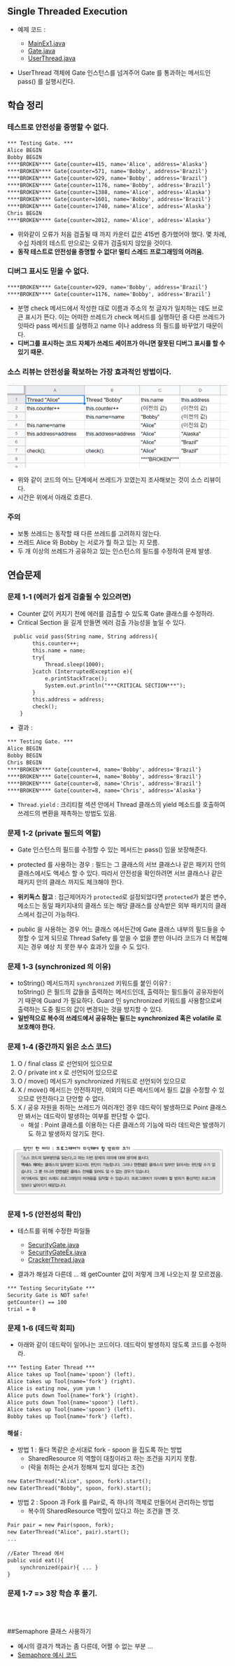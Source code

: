 ## Single Threaded Execution 
* 예제 코드 : 
    * [MainEx1.java](./MainEx1.java)
    * [Gate.java](./Gate.java)
    * [UserThread.java](./UserThread.java)
    
* UserThread 객체에 Gate 인스턴스를 넘겨주어 Gate 를 통과하는 메서드인 pass() 를 실행시킨다. 

## 학습 정리 
### 테스트로 안전성을 증명할 수 없다.
```
*** Testing Gate. ***
Alice BEGIN
Bobby BEGIN
****BROKEN**** Gate{counter=415, name='Alice', address='Alaska'}
****BROKEN**** Gate{counter=571, name='Bobby', address='Brazil'}
****BROKEN**** Gate{counter=929, name='Bobby', address='Brazil'}
****BROKEN**** Gate{counter=1176, name='Bobby', address='Brazil'}
****BROKEN**** Gate{counter=1388, name='Alice', address='Alaska'}
****BROKEN**** Gate{counter=1601, name='Bobby', address='Brazil'}
****BROKEN**** Gate{counter=1740, name='Alice', address='Alaska'}
Chris BEGIN
****BROKEN**** Gate{counter=2012, name='Alice', address='Alaska'}
```
* 위와같이 오류가 처음 검출될 때 까지 카운터 값은 415번 증가했어야 했다. 
몇 차례, 수십 차례의 테스트 만으로는 오류가 검출되지 않았을 것이다. 
* **동작 테스트로 안전성을 증명할 수 없다! 멀티 스레드 프로그래밍의 어려움.**

### 디버그 표시도 믿을 수 없다. 
```
****BROKEN**** Gate{counter=929, name='Bobby', address='Brazil'}
****BROKEN**** Gate{counter=1176, name='Bobby', address='Brazil'}
```
* 분명 check 메서드에서 작성한 대로 이름과 주소의 첫 글자가 일치하는 데도 브로큰 표시가 뜬다. 
이는 어떠한 쓰레드가 check 메서드를 실행하던 중 다른 쓰레드가 잇따라 pass 메서드를 실행하고 
name 이나 address 의 필드를 바꾸었기 때문이다. 
* **디버그를 표시하는 코드 자체가 쓰레드 세이프가 아니면 잘못된 디버그 표시를 할 수 있기 때문.**

### 소스 리뷰는 안전성을 확보하는 가장 효과적인 방법이다. 

![AliceAndBob](./alice-and-bob.png)

* 위와 같이 코드의 어느 단계에서 쓰레드가 꼬였는지 조사해보는 것이 소스 리뷰이다.
* 시간은 위에서 아래로 흐른다. 

### 주의 
* 보통 쓰레드는 동작할 때 다른 쓰레드를 고려하지 않는다. 
* 쓰레드 Alice 와 Bobby 는 서로가 뭘 하고 있는 지 모름. 
* 두 개 이상의 쓰레드가 공유하고 있는 인스턴스의 필드를 수정하여 문제 발생. 
 

## 연습문제 

### 문제 1-1 (에러가 쉽게 검출될 수 있으려면)
* Counter 값이 커지기 전에 에러를 검출할 수 있도록 Gate 클래스를 수정하라. 
* Critical Section 을 길게 만들면 에러 검출 가능성을 높일 수 있다. 

```
  public void pass(String name, String address){
        this.counter++;
        this.name = name;
        try{
            Thread.sleep(1000);
        }catch (InterruptedException e){
            e.printStackTrace();
            System.out.println("***CRITICAL SECTION***");
        }
        this.address = address;
        check();
    }
```

* 결과 : 

```
*** Testing Gate. ***
Alice BEGIN
Bobby BEGIN
Chris BEGIN
****BROKEN**** Gate{counter=4, name='Bobby', address='Brazil'}
****BROKEN**** Gate{counter=4, name='Bobby', address='Brazil'}
****BROKEN**** Gate{counter=8, name='Chris', address='Brazil'}
****BROKEN**** Gate{counter=8, name='Chris', address='Alaska'}
```

* `Thread.yield` : 크리티컬 섹션 안에서 Thread 클래스의 yield 메소드를 
호출하여 쓰레드의 변환을 재촉하는 방법도 있음. 

### 문제 1-2 (private 필드의 역할)
* Gate 인스턴스의 필드를 수정할 수 있는 메서드는 pass() 임을 보장해준다. 

* protected 를 사용하는 경우 : 필드는 그 클래스의 서브 클래스나 같은 패키지 
안의 클래스에서도 액세스 할 수 있다. 따라서 안전성을 확인하려면 서브 클래스나 
같은 패키지 안의 클래스 까지도 체크해야 한다. 

* **위키독스 참고** : 
접근제어자가 `protected`로 설정되었다면 `protected`가 붙은 변수, 메소드는 동일
패키지내의 클래스 또는 해당 클래스를 상속받은 외부 패키지의 클래스에서 접근이 가능하다.

* public 을 사용하는 경우 어느 클래스 에서든간에 Gate 클래스 내부의 필드들을 
수정할 수 있게 되므로 Thread Safety 를 얻을 수 없을 뿐만 아니라 코드가 더 
복잡해 지는 경우 예상 치 못한 부수 효과가 있을 수 도 있다.

### 문제 1-3 (synchronized 의 이유)
* toString() 메서드까지 `synchronized` 키워드를 붙인 이유? :  
toString() 은 필드의 값들을 출력하는 메서드인데, 출력하는 필드들이 
공유자원이기 때문에 Guard 가 필요하다. Guard 인 synchronized 키워드를 사용함으로써 
출력하는 도중 필드의 값이 변경되는 것을 방지할 수 있다.
* **일반적으로 복수의 쓰레드에서 공유하는 필드는 synchronized 혹은 volatile 로 보호해야 한다.**

### 문제 1-4 (중간까지 읽은 소스 코드)
 1. O / final class 로 선언되어 있으므로 
 2. O / private int x 로 선언되어 있으므로 
 3. O / move() 메서드가 synchronized 키워드로 선언되어 있으므로 
 4. X / move() 메서드는 안전하지만, 이외의 다른 메서드에서 필드 값을 수정할 수 있으므로 
 안전하다고 단언할 수 없다.   
 5. X / 공유 자원을 취하는 쓰레드가 여러개인 경우 데드락이 발생하므로 
 Point 클래스만 봐서는 데드락이 발생하는 여부를 판단할 수 없다. 
    * 해설 : Point 클래스를 이용하는 다른 클래스의 기능에 따라 데드락은 
    발생하기도 하고 발생하지 않기도 한다. 

![problemOfMultiThreading](./problem-of-multi-threading.png)

### 문제 1-5 (안전성의 확인)
* 테스트를 위해 수정한 파일들 
    * [SecurityGate.java](./SecurityGate.java)
    * [SecurityGateEx.java](./SecurityGateEx.java)
    * [CrackerThread.java](./CrackerThread.java)

* 결과가 해설과 다른데 ... 왜 getCounter 값이 저렇게 크게 나오는지 잘 모르겠음. 

```
*** Testing SecurityGate *** 
Security Gate is NOT safe!
getCounter() == 100
trial = 0
```

### 문제 1-6 (데드락 회피)
* 아래와 같이 데드락이 일어나는 코드이다. 데드락이 발생하지 않도록 코드를 수정하라.  
```
*** Testing Eater Thread ***
Alice takes up Tool{name='spoon'} (left).
Alice takes up Tool{name='fork'} (right).
Alice is eating now, yum yum ! 
Alice puts down Tool{name='fork'} (right).
Alice puts down Tool{name='spoon'} (left).
Alice takes up Tool{name='spoon'} (left).
Bobby takes up Tool{name='fork'} (left).
```

#### 해설 : 
* 방법 1 : 둘다 똑같은 순서대로 fork - spoon 을 집도록 하는 방법
    * SharedResource 의 역할이 대칭이라고 하는 조건을 지키지 못함.
    * (락을 취하는 순서가 정해져 있지 않다는 조건) 
```
new EaterThread("Alice", spoon, fork).start();
new EaterThread("Bobby", spoon, fork).start();
```
* 방법 2 : Spoon 과 Fork 를 Pair로, 즉 하나의 객체로 만들어서 관리하는 방법
    * 복수의 SharedResource 역할이 있다고 하는 조건을 깬 것.  
```
Pair pair = new Pair(spoon, fork);
new EaterThread("Alice", pair).start(); 
...

//Eater Thread 에서 
public void eat(){
    synchronized(pair){ ... }
}
```

### 문제 1-7 => 3장 학습 후 풀기. 

<br/><br/>

##Semaphore 클래스 사용하기 
* 예시의 결과가 책과는 좀 다른데, 어쩔 수 없는 부분 ... 
* [Semaphore 예시 코드](./SemaphoreEx.java)